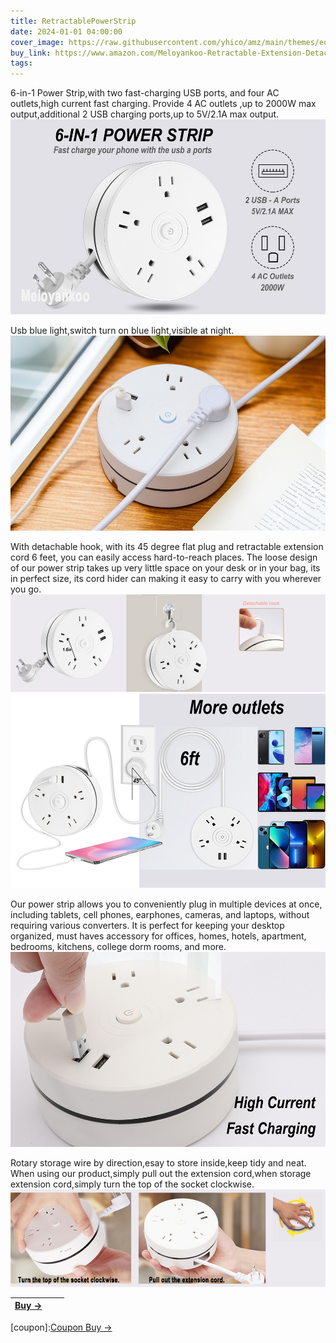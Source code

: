 ```yaml
---
title: RetractablePowerStrip
date: 2024-01-01 04:00:00
cover_image: https://raw.githubusercontent.com/yhico/amz/main/themes/edinburgh/source/images/RetractablePowerStrip/w1.jpg
buy_link: https://www.amazon.com/Meloyankoo-Retractable-Extension-Detachable-Portable/dp/B0CB4NSN7P
tags:
---
```


6-in-1 Power Strip,with two fast-charging USB ports, and four AC outlets,high current fast charging.
Provide 4 AC outlets ,up to 2000W max output,additional 2 USB charging ports,up to 5V/2.1A max output.
![avatar][p1]

Usb blue light,switch turn on blue light,visible at night.
![avatar][p4]

With detachable hook, with its 45 degree flat plug and retractable extension cord 6 feet, you can easily access hard-to-reach places. 
The loose design of our power strip takes up very little space on your desk or in your bag, its in perfect size, its cord hider can making it easy to carry with you wherever you go.
![avatar][p3]
![avatar][p5]

Our power strip allows you to conveniently plug in multiple devices at once, including tablets, cell phones, earphones, cameras, and laptops, without requiring various converters. 
It is perfect for keeping your desktop organized, must haves accessory for offices, homes, hotels, apartment, bedrooms, kitchens, college dorm rooms, and more.
![avatar][p2]

Rotary storage wire by direction,esay to store inside,keep tidy and neat.
When using our product,simply pull out the extension cord,when storage extension cord,simply turn the top of the socket clockwise.
![avatar][p6]

| <a class="buy" href="https://www.amazon.com/Meloyankoo-Retractable-Extension-Detachable-Portable/dp/B0CB4NSN7P" target="_blank"><span>Buy &#8594;</span></a>| | |
|  :----  | :----:  | ----:  |

[p1]:https://raw.githubusercontent.com/yhico/amz/main/themes/edinburgh/source/images/RetractablePowerStrip/p1.jpg
[p2]:https://raw.githubusercontent.com/yhico/amz/main/themes/edinburgh/source/images/RetractablePowerStrip/p2.jpg
[p3]:https://raw.githubusercontent.com/yhico/amz/main/themes/edinburgh/source/images/RetractablePowerStrip/p3.jpg
[p4]:https://raw.githubusercontent.com/yhico/amz/main/themes/edinburgh/source/images/RetractablePowerStrip/p4.jpg
[p5]:https://raw.githubusercontent.com/yhico/amz/main/themes/edinburgh/source/images/RetractablePowerStrip/p5.jpg
[p6]:https://raw.githubusercontent.com/yhico/amz/main/themes/edinburgh/source/images/RetractablePowerStrip/p6.jpg
[coupon]:<a class="buy" href="https://www.amazon.com/promotion/psp/A310KKEUM8UJ9H" target="_blank"><span>Coupon Buy &#8594;</span></a> 
